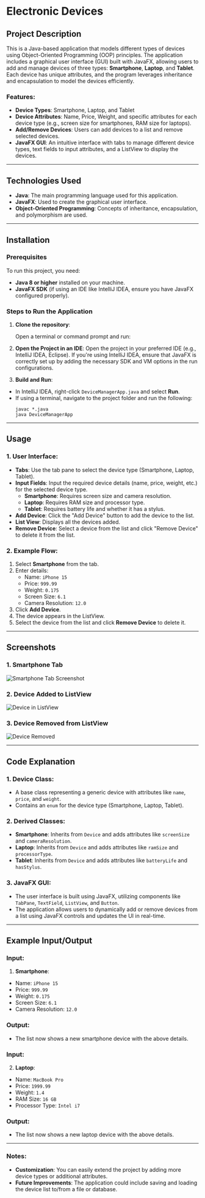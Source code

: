# Electronic Devices

## Project Description

This is a Java-based application that models different types of devices using Object-Oriented Programming (OOP) principles. The application includes a graphical user interface (GUI) built with JavaFX, allowing users to add and manage devices of three types: **Smartphone**, **Laptop**, and **Tablet**. Each device has unique attributes, and the program leverages inheritance and encapsulation to model the devices efficiently.

### Features:
- **Device Types**: Smartphone, Laptop, and Tablet
- **Device Attributes**: Name, Price, Weight, and specific attributes for each device type (e.g., screen size for smartphones, RAM size for laptops).
- **Add/Remove Devices**: Users can add devices to a list and remove selected devices.
- **JavaFX GUI**: An intuitive interface with tabs to manage different device types, text fields to input attributes, and a ListView to display the devices.

---

## Technologies Used
- **Java**: The main programming language used for this application.
- **JavaFX**: Used to create the graphical user interface.
- **Object-Oriented Programming**: Concepts of inheritance, encapsulation, and polymorphism are used.

---

## Installation

### Prerequisites

To run this project, you need:
- **Java 8 or higher** installed on your machine.
- **JavaFX SDK** (if using an IDE like IntelliJ IDEA, ensure you have JavaFX configured properly).

### Steps to Run the Application

1. **Clone the repository**:

   Open a terminal or command prompt and run:

2. **Open the Project in an IDE**:
Open the project in your preferred IDE (e.g., IntelliJ IDEA, Eclipse). If you're using IntelliJ IDEA, ensure that JavaFX is correctly set up by adding the necessary SDK and VM options in the run configurations.

3. **Build and Run**:
- In IntelliJ IDEA, right-click `DeviceManagerApp.java` and select **Run**.
- If using a terminal, navigate to the project folder and run the following:
  ```
  javac *.java
  java DeviceManagerApp
  ```

---

## Usage

### 1. **User Interface**:
- **Tabs**: Use the tab pane to select the device type (Smartphone, Laptop, Tablet).
- **Input Fields**: Input the required device details (name, price, weight, etc.) for the selected device type.
  - **Smartphone**: Requires screen size and camera resolution.
  - **Laptop**: Requires RAM size and processor type.
  - **Tablet**: Requires battery life and whether it has a stylus.
- **Add Device**: Click the "Add Device" button to add the device to the list.
- **List View**: Displays all the devices added.
- **Remove Device**: Select a device from the list and click "Remove Device" to delete it from the list.

### 2. **Example Flow**:
1. Select **Smartphone** from the tab.
2. Enter details:
   - Name: `iPhone 15`
   - Price: `999.99`
   - Weight: `0.175`
   - Screen Size: `6.1`
   - Camera Resolution: `12.0`
3. Click **Add Device**.
4. The device appears in the ListView.
5. Select the device from the list and click **Remove Device** to delete it.

---

## Screenshots

### 1. **Smartphone Tab**
![Smartphone Tab Screenshot](https://github.com/user-attachments/assets/b4fdb1e7-3205-4831-bb04-ce8eb77120e5)

### 2. **Device Added to ListView**
![Device in ListView](screenshots/device-added.png)

### 3. **Device Removed from ListView**
![Device Removed](screenshots/device-removed.png)

---

## Code Explanation

### 1. **Device Class**:
- A base class representing a generic device with attributes like `name`, `price`, and `weight`.
- Contains an `enum` for the device type (Smartphone, Laptop, Tablet).

### 2. **Derived Classes**:
- **Smartphone**: Inherits from `Device` and adds attributes like `screenSize` and `cameraResolution`.
- **Laptop**: Inherits from `Device` and adds attributes like `ramSize` and `processorType`.
- **Tablet**: Inherits from `Device` and adds attributes like `batteryLife` and `hasStylus`.

### 3. **JavaFX GUI**:
- The user interface is built using JavaFX, utilizing components like `TabPane`, `TextField`, `ListView`, and `Button`.
- The application allows users to dynamically add or remove devices from a list using JavaFX controls and updates the UI in real-time.

---

## Example Input/Output
### Input:
1. **Smartphone**:
- Name: `iPhone 15`
- Price: `999.99`
- Weight: `0.175`
- Screen Size: `6.1`
- Camera Resolution: `12.0`

### Output:
- The list now shows a new smartphone device with the above details.


  
### Input:
2. **Laptop**:
 - Name: `MacBook Pro`
 - Price: `1999.99`
 - Weight: `1.4`
 - RAM Size: `16 GB`
 - Processor Type: `Intel i7`

### Output:
- The list now shows a new laptop device with the above details.

---

### Notes:
- **Customization**: You can easily extend the project by adding more device types or additional attributes.
- **Future Improvements**: The application could include saving and loading the device list to/from a file or database.




